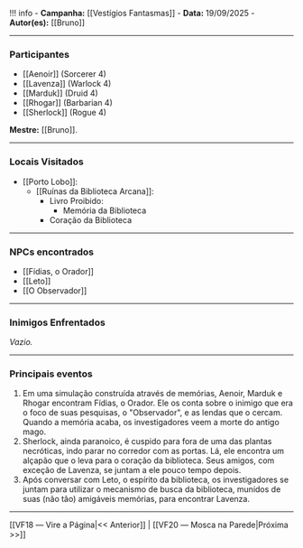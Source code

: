 !!! info
	- **Campanha:** [[Vestígios Fantasmas]]
	- **Data:** 19/09/2025
	- **Autor(es):** [[Bruno]]

---

### Participantes

- [[Aenoir]] (Sorcerer 4)
- [[Lavenza]] (Warlock 4)
- [[Marduk]] (Druid 4)
- [[Rhogar]] (Barbarian 4)
- [[Sherlock]] (Rogue 4)

**Mestre:** [[Bruno]].

---  

### Locais Visitados

- [[Porto Lobo]]:
	- [[Ruínas da Biblioteca Arcana]]:
		- Livro Proibido:
			- Memória da Biblioteca
		- Coração da Biblioteca

---

### NPCs encontrados

- [[Fídias, o Orador]]
- [[Leto]]
- [[O Observador]]

---

### Inimigos Enfrentados

*Vazio.*

---

### Principais eventos

1. Em uma simulação construída através de memórias, Aenoir, Marduk e Rhogar encontram Fídias, o Orador. Ele os conta sobre o inimigo que era o foco de suas pesquisas, o "Observador", e as lendas que o cercam. Quando a memória acaba, os investigadores veem a morte do antigo mago.
2. Sherlock, ainda paranoico, é cuspido para fora de uma das plantas necróticas, indo parar no corredor com as portas. Lá, ele encontra um alçapão que o leva para o coração da biblioteca. Seus amigos, com exceção de Lavenza, se juntam a ele pouco tempo depois.
3. Após conversar com Leto, o espírito da biblioteca, os investigadores se juntam para utilizar o mecanismo de busca da biblioteca, munidos de suas (não tão) amigáveis memórias, para encontrar Lavenza.

---

[[VF18 ― Vire a Página|<< Anterior]] | [[VF20 ― Mosca na Parede|Próxima >>]]